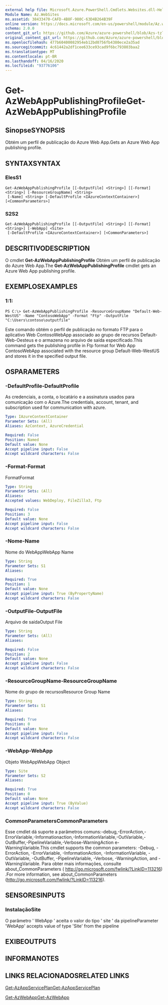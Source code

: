```yaml
---
external help file: Microsoft.Azure.PowerShell.Cmdlets.Websites.dll-Help.xml
Module Name: Az.WebSites
ms.assetid: 38433470-CAFD-4B8F-980C-63D4B264B39F
online version: https://docs.microsoft.com/en-us/powershell/module/Az.websites/get-Azwebapppublishingprofile
schema: 2.0.0
content_git_url: https://github.com/Azure/azure-powershell/blob/Azs-tzl/src/Websites/Websites/help/Get-AzWebAppPublishingProfile.md
original_content_git_url: https://github.com/Azure/azure-powershell/blob/Azs-tzl/src/Websites/Websites/help/Get-AzWebAppPublishingProfile.md
ms.openlocfilehash: 477b60400082954eb12bd0756fb4380ece2a35ad
ms.sourcegitcommit: 4c61442a2df1cee633ce93cad9f6bc793803baa2
ms.translationtype: MT
ms.contentlocale: pt-BR
ms.lasthandoff: 04/16/2020
ms.locfileid: "93776106"
---
```

# <span data-ttu-id="2917a-101">Get-AzWebAppPublishingProfile</span><span class="sxs-lookup"><span data-stu-id="2917a-101">Get-AzWebAppPublishingProfile</span></span>

## <span data-ttu-id="2917a-102">Sinopse</span><span class="sxs-lookup"><span data-stu-id="2917a-102">SYNOPSIS</span></span>
<span data-ttu-id="2917a-103">Obtém um perfil de publicação do Azure Web App.</span><span class="sxs-lookup"><span data-stu-id="2917a-103">Gets an Azure Web App publishing profile.</span></span>

## <span data-ttu-id="2917a-104">SYNTAX</span><span class="sxs-lookup"><span data-stu-id="2917a-104">SYNTAX</span></span>

### <span data-ttu-id="2917a-105">Eles</span><span class="sxs-lookup"><span data-stu-id="2917a-105">S1</span></span>
```
Get-AzWebAppPublishingProfile [[-OutputFile] <String>] [[-Format] <String>] [-ResourceGroupName] <String>
 [-Name] <String> [-DefaultProfile <IAzureContextContainer>] [<CommonParameters>]
```

### <span data-ttu-id="2917a-106">S2</span><span class="sxs-lookup"><span data-stu-id="2917a-106">S2</span></span>
```
Get-AzWebAppPublishingProfile [[-OutputFile] <String>] [[-Format] <String>] [-WebApp] <Site>
 [-DefaultProfile <IAzureContextContainer>] [<CommonParameters>]
```

## <span data-ttu-id="2917a-107">DESCRITIVO</span><span class="sxs-lookup"><span data-stu-id="2917a-107">DESCRIPTION</span></span>
<span data-ttu-id="2917a-108">O cmdlet **Get-AzWebAppPublishingProfile** Obtém um perfil de publicação do Azure Web App.</span><span class="sxs-lookup"><span data-stu-id="2917a-108">The **Get-AzWebAppPublishingProfile** cmdlet gets an Azure Web App publishing profile.</span></span>

## <span data-ttu-id="2917a-109">EXEMPLOS</span><span class="sxs-lookup"><span data-stu-id="2917a-109">EXAMPLES</span></span>

### <span data-ttu-id="2917a-110">1:</span><span class="sxs-lookup"><span data-stu-id="2917a-110">1:</span></span>
```
PS C:\> Get-AzWebAppPublishingProfile -ResourceGroupName "Default-Web-WestUS" -Name "ContosoWebApp" -Format "Ftp" -OutputFile "C:\Users\contoso\outputfile"
```

<span data-ttu-id="2917a-111">Este comando obtém o perfil de publicação no formato FTP para o aplicativo Web ContosoWebApp associado ao grupo de recursos Default-Web-Oesteus e o armazena no arquivo de saída especificado.</span><span class="sxs-lookup"><span data-stu-id="2917a-111">This command gets the publishing profile in Ftp format for Web App ContosoWebApp associated with the resource group Default-Web-WestUS and stores it in the specified output file.</span></span>

## <span data-ttu-id="2917a-112">OS</span><span class="sxs-lookup"><span data-stu-id="2917a-112">PARAMETERS</span></span>

### <span data-ttu-id="2917a-113">-DefaultProfile</span><span class="sxs-lookup"><span data-stu-id="2917a-113">-DefaultProfile</span></span>
<span data-ttu-id="2917a-114">As credenciais, a conta, o locatário e a assinatura usados para comunicação com o Azure.</span><span class="sxs-lookup"><span data-stu-id="2917a-114">The credentials, account, tenant, and subscription used for communication with azure.</span></span>

```yaml
Type: IAzureContextContainer
Parameter Sets: (All)
Aliases: AzContext, AzureCredential

Required: False
Position: Named
Default value: None
Accept pipeline input: False
Accept wildcard characters: False
```

### <span data-ttu-id="2917a-115">-Format</span><span class="sxs-lookup"><span data-stu-id="2917a-115">-Format</span></span>
<span data-ttu-id="2917a-116">Format</span><span class="sxs-lookup"><span data-stu-id="2917a-116">Format</span></span>

```yaml
Type: String
Parameter Sets: (All)
Aliases: 
Accepted values: WebDeploy, FileZilla3, Ftp

Required: False
Position: 3
Default value: None
Accept pipeline input: False
Accept wildcard characters: False
```

### <span data-ttu-id="2917a-117">-Nome</span><span class="sxs-lookup"><span data-stu-id="2917a-117">-Name</span></span>
<span data-ttu-id="2917a-118">Nome do WebApp</span><span class="sxs-lookup"><span data-stu-id="2917a-118">WebApp Name</span></span>

```yaml
Type: String
Parameter Sets: S1
Aliases: 

Required: True
Position: 1
Default value: None
Accept pipeline input: True (ByPropertyName)
Accept wildcard characters: False
```

### <span data-ttu-id="2917a-119">-OutputFile</span><span class="sxs-lookup"><span data-stu-id="2917a-119">-OutputFile</span></span>
<span data-ttu-id="2917a-120">Arquivo de saída</span><span class="sxs-lookup"><span data-stu-id="2917a-120">Output File</span></span>

```yaml
Type: String
Parameter Sets: (All)
Aliases: 

Required: False
Position: 2
Default value: None
Accept pipeline input: False
Accept wildcard characters: False
```

### <span data-ttu-id="2917a-121">-ResourceGroupName</span><span class="sxs-lookup"><span data-stu-id="2917a-121">-ResourceGroupName</span></span>
<span data-ttu-id="2917a-122">Nome do grupo de recursos</span><span class="sxs-lookup"><span data-stu-id="2917a-122">Resource Group Name</span></span>

```yaml
Type: String
Parameter Sets: S1
Aliases: 

Required: True
Position: 0
Default value: None
Accept pipeline input: False
Accept wildcard characters: False
```

### <span data-ttu-id="2917a-123">-WebApp</span><span class="sxs-lookup"><span data-stu-id="2917a-123">-WebApp</span></span>
<span data-ttu-id="2917a-124">Objeto WebApp</span><span class="sxs-lookup"><span data-stu-id="2917a-124">WebApp Object</span></span>

```yaml
Type: Site
Parameter Sets: S2
Aliases: 

Required: True
Position: 0
Default value: None
Accept pipeline input: True (ByValue)
Accept wildcard characters: False
```

### <span data-ttu-id="2917a-125">CommonParameters</span><span class="sxs-lookup"><span data-stu-id="2917a-125">CommonParameters</span></span>
<span data-ttu-id="2917a-126">Esse cmdlet dá suporte a parâmetros comuns:-debug,-ErrorAction,-ErrorVariable,-Informationaction,-InformationVariable,-OutVariable,-OutBuffer,-PipelineVariable,-Verbose-WarningAction e-WarningVariable.</span><span class="sxs-lookup"><span data-stu-id="2917a-126">This cmdlet supports the common parameters: -Debug, -ErrorAction, -ErrorVariable, -InformationAction, -InformationVariable, -OutVariable, -OutBuffer, -PipelineVariable, -Verbose, -WarningAction, and -WarningVariable.</span></span> <span data-ttu-id="2917a-127">Para obter mais informações, consulte about_CommonParameters ( http://go.microsoft.com/fwlink/?LinkID=113216) .</span><span class="sxs-lookup"><span data-stu-id="2917a-127">For more information, see about_CommonParameters (http://go.microsoft.com/fwlink/?LinkID=113216).</span></span>

## <span data-ttu-id="2917a-128">SENSORES</span><span class="sxs-lookup"><span data-stu-id="2917a-128">INPUTS</span></span>

### <span data-ttu-id="2917a-129">Instalação</span><span class="sxs-lookup"><span data-stu-id="2917a-129">Site</span></span>
<span data-ttu-id="2917a-130">O parâmetro ' WebApp ' aceita o valor do tipo ' site ' da pipeline</span><span class="sxs-lookup"><span data-stu-id="2917a-130">Parameter 'WebApp' accepts value of type 'Site' from the pipeline</span></span>

## <span data-ttu-id="2917a-131">EXIBE</span><span class="sxs-lookup"><span data-stu-id="2917a-131">OUTPUTS</span></span>

## <span data-ttu-id="2917a-132">INFORMA</span><span class="sxs-lookup"><span data-stu-id="2917a-132">NOTES</span></span>

## <span data-ttu-id="2917a-133">LINKS RELACIONADOS</span><span class="sxs-lookup"><span data-stu-id="2917a-133">RELATED LINKS</span></span>

[<span data-ttu-id="2917a-134">Get-AzAppServicePlan</span><span class="sxs-lookup"><span data-stu-id="2917a-134">Get-AzAppServicePlan</span></span>](./Get-AzAppServicePlan.md)

[<span data-ttu-id="2917a-135">Get-AzWebApp</span><span class="sxs-lookup"><span data-stu-id="2917a-135">Get-AzWebApp</span></span>](./Get-AzWebApp.md)


